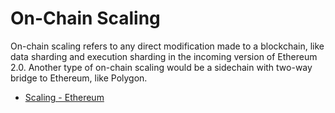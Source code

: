 # On-Chain Scaling

On-chain scaling refers to any direct modification made to a blockchain, like data sharding and execution sharding in the incoming version of Ethereum 2.0. Another type of on-chain scaling would be a sidechain with two-way bridge to Ethereum, like Polygon.

- [Scaling - Ethereum](https://ethereum.org/en/developers/docs/scaling/)
